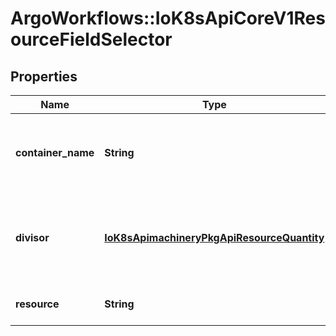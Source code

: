 # ArgoWorkflows::IoK8sApiCoreV1ResourceFieldSelector

## Properties
Name | Type | Description | Notes
------------ | ------------- | ------------- | -------------
**container_name** | **String** | Container name: required for volumes, optional for env vars | [optional] 
**divisor** | [**IoK8sApimachineryPkgApiResourceQuantity**](IoK8sApimachineryPkgApiResourceQuantity.md) | Specifies the output format of the exposed resources, defaults to \&quot;1\&quot; | [optional] 
**resource** | **String** | Required: resource to select | 


